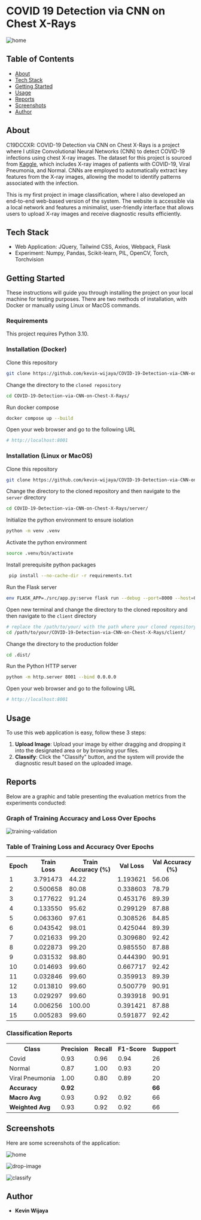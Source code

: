 # COVID 19 Detection via CNN on Chest X-Rays
![home](https://raw.githubusercontent.com/kevin-wijaya/resources/main/images/covid-19-detection-via-cnn-on-chest-x-rays/home.png)

## Table of Contents
+ [About](#about)
+ [Tech Stack](#techstack)
+ [Getting Started](#getting_started)
+ [Usage](#usage)
+ [Reports](#reports)
+ [Screenshots](#screenshots)
+ [Author](#author)

## About <a name = "about"></a>
C19DCCXR: COVID-19 Detection via CNN on Chest X-Rays is a project where I utilize Convolutional Neural Networks (CNN) to detect COVID-19 infections using chest X-ray images. The dataset for this project is sourced from [Kaggle](https://www.kaggle.com/datasets/pranavraikokte/covid19-image-dataset), which includes X-ray images of patients with COVID-19, Viral Pneumonia, and Normal. CNNs are employed to automatically extract key features from the X-ray images, allowing the model to identify patterns associated with the infection.

This is my first project in image classification, where I also developed an end-to-end web-based version of the system. The website is accessible via a local network and features a minimalist, user-friendly interface that allows users to upload X-ray images and receive diagnostic results efficiently.

## Tech Stack <a name = "techstack"></a>

- Web Application: JQuery, Tailwind CSS, Axios, Webpack, Flask
- Experiment: Numpy, Pandas, Scikit-learn, PIL, OpenCV, Torch, Torchvision

## Getting Started <a name = "getting_started"></a>

These instructions will guide you through installing the project on your local machine for testing purposes. There are two methods of installation, with Docker or manually using Linux or MacOS commands.

### Requirements

This project requires Python 3.10.


### Installation (Docker)

Clone this repository
``` sh
git clone https://github.com/kevin-wijaya/COVID-19-Detection-via-CNN-on-Chest-X-Rays.git
```

Change the directory to the `cloned repository`
``` sh
cd COVID-19-Detection-via-CNN-on-Chest-X-Rays/
```

Run docker compose
``` sh
docker compose up --build
```

Open your web browser and go to the following URL
``` python
# http://localhost:8001
```

### Installation (Linux or MacOS)

Clone this repository
``` sh
git clone https://github.com/kevin-wijaya/COVID-19-Detection-via-CNN-on-Chest-X-Rays.git
```

Change the directory to the cloned repository and then navigate to the `server` directory
``` sh
cd COVID-19-Detection-via-CNN-on-Chest-X-Rays/server/
```

Initialize the python environment to ensure isolation
``` sh
python -m venv .venv
```

Activate the python environment
``` sh
source .venv/bin/activate
```

Install prerequisite python packages
``` sh
 pip install --no-cache-dir -r requirements.txt
```

Run the Flask server
``` sh
env FLASK_APP=./src/app.py:serve flask run --debug --port=8000 --host=0.0.0.0
```

Open new terminal and change the directory to the cloned repository and then navigate to the `client` directory
``` sh
# replace the /path/to/your/ with the path where your cloned repository is located
cd /path/to/your/COVID-19-Detection-via-CNN-on-Chest-X-Rays/client/
```

Change the directory to the production folder
``` sh
cd .dist/
```

Run the Python HTTP server
``` sh
python -m http.server 8001 --bind 0.0.0.0
```

Open your web browser and go to the following URL
``` python
# http://localhost:8001
```

## Usage <a name = "usage"></a>

To use this web application is easy, follow these 3 steps:

1. **Upload Image**: Upload your image by either dragging and dropping it into the designated area or by browsing your files.
2. **Classify**: Click the "Classify" button, and the system will provide the diagnostic result based on the uploaded image.

## Reports <a name = "reports"></a>

Below are a graphic  and table presenting the evaluation metrics from the experiments conducted:

### Graph of Training Accuracy and Loss Over Epochs

![training-validation](https://raw.githubusercontent.com/kevin-wijaya/resources/main/images/covid-19-detection-via-cnn-on-chest-x-rays/training-validation.png)


### Table of Training Loss and Accuracy Over Epochs
<table>
    <tr>
        <th>Epoch</th>
        <th>Train Loss</th>
        <th>Train Accuracy (%)</th>
        <th>Val Loss</th>
        <th>Val Accuracy (%)</th>
    </tr>
    <tr>
            <td>1</td>
            <td>3.791473</td>
            <td>44.22</td>
            <td>1.193621</td>
            <td>56.06</td>
        </tr>
        <tr>
            <td>2</td>
            <td>0.500658</td>
            <td>80.08</td>
            <td>0.338603</td>
            <td>78.79</td>
        </tr>
        <tr>
            <td>3</td>
            <td>0.177622</td>
            <td>91.24</td>
            <td>0.453176</td>
            <td>89.39</td>
        </tr>
        <tr>
            <td>4</td>
            <td>0.133550</td>
            <td>95.62</td>
            <td>0.299129</td>
            <td>87.88</td>
        </tr>
        <tr>
            <td>5</td>
            <td>0.063360</td>
            <td>97.61</td>
            <td>0.308526</td>
            <td>84.85</td>
        </tr>
        <tr>
            <td>6</td>
            <td>0.043542</td>
            <td>98.01</td>
            <td>0.425044</td>
            <td>89.39</td>
        </tr>
        <tr>
            <td>7</td>
            <td>0.021633</td>
            <td>99.20</td>
            <td>0.309680</td>
            <td>92.42</td>
        </tr>
        <tr>
            <td>8</td>
            <td>0.022873</td>
            <td>99.20</td>
            <td>0.985550</td>
            <td>87.88</td>
        </tr>
        <tr>
            <td>9</td>
            <td>0.031532</td>
            <td>98.80</td>
            <td>0.444390</td>
            <td>90.91</td>
        </tr>
        <tr>
            <td>10</td>
            <td>0.014693</td>
            <td>99.60</td>
            <td>0.667717</td>
            <td>92.42</td>
        </tr>
        <tr>
            <td>11</td>
            <td>0.032846</td>
            <td>99.60</td>
            <td>0.359913</td>
            <td>89.39</td>
        </tr>
        <tr>
            <td>12</td>
            <td>0.013810</td>
            <td>99.60</td>
            <td>0.500779</td>
            <td>90.91</td>
        </tr>
        <tr>
            <td>13</td>
            <td>0.029297</td>
            <td>99.60</td>
            <td>0.393918</td>
            <td>90.91</td>
        </tr>
        <tr>
            <td>14</td>
            <td>0.006256</td>
            <td>100.00</td>
            <td>0.391421</td>
            <td>87.88</td>
        </tr>
        <tr>
            <td>15</td>
            <td>0.005283</td>
            <td>99.60</td>
            <td>0.591877</td>
            <td>92.42</td>
        </tr>
</table>

### Classification Reports

<table>
    <tr>
        <th>Class</th>
        <th>Precision</th>
        <th>Recall</th>
        <th>F1-Score</th>
        <th>Support</th>
    </tr>
    <tr>
        <td>Covid</td>
        <td>0.93</td>
        <td>0.96</td>
        <td>0.94</td>
        <td>26</td>
    </tr>
    <tr>
        <td>Normal</td>
        <td>0.87</td>
        <td>1.00</td>
        <td>0.93</td>
        <td>20</td>
    </tr>
    <tr>
        <td>Viral Pneumonia</td>
        <td>1.00</td>
        <td>0.80</td>
        <td>0.89</td>
        <td>20</td>
    </tr>
    <tr>
        <td><strong>Accuracy</strong></td>
        <td colspan="3"><strong>0.92</strong></td>
        <td><strong>66</strong></td>
    </tr>
    <tr>
        <td><strong>Macro Avg</strong></td>
        <td>0.93</td>
        <td>0.92</td>
        <td>0.92</td>
        <td>66</td>
    </tr>
    <tr>
        <td><strong>Weighted Avg</strong></td>
        <td>0.93</td>
        <td>0.92</td>
        <td>0.92</td>
        <td>66</td>
    </tr>
</table>

## Screenshots <a name = "screenshots"></a>

Here are some screenshots of the application:

![home](https://raw.githubusercontent.com/kevin-wijaya/resources/main/images/covid-19-detection-via-cnn-on-chest-x-rays/home.png)

![drop-image](https://raw.githubusercontent.com/kevin-wijaya/resources/main/images/covid-19-detection-via-cnn-on-chest-x-rays/drop-image.png)

![classify](https://raw.githubusercontent.com/kevin-wijaya/resources/main/images/covid-19-detection-via-cnn-on-chest-x-rays/classify.png)

## Author <a name = "author"></a>
- **Kevin Wijaya** 